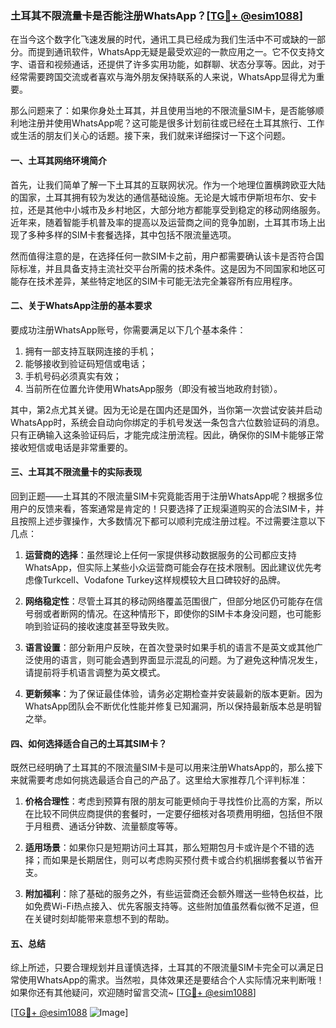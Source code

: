 ### 土耳其不限流量卡是否能注册WhatsApp？[[TG💪+ @esim1088](https://t.me/s/esim1088)]

在当今这个数字化飞速发展的时代，通讯工具已经成为我们生活中不可或缺的一部分。而提到通讯软件，WhatsApp无疑是最受欢迎的一款应用之一。它不仅支持文字、语音和视频通话，还提供了许多实用功能，如群聊、状态分享等。因此，对于经常需要跨国交流或者喜欢与海外朋友保持联系的人来说，WhatsApp显得尤为重要。

那么问题来了：如果你身处土耳其，并且使用当地的不限流量SIM卡，是否能够顺利地注册并使用WhatsApp呢？这可能是很多计划前往或已经在土耳其旅行、工作或生活的朋友们关心的话题。接下来，我们就来详细探讨一下这个问题。

#### 一、土耳其网络环境简介

首先，让我们简单了解一下土耳其的互联网状况。作为一个地理位置横跨欧亚大陆的国家，土耳其拥有较为发达的通信基础设施。无论是大城市伊斯坦布尔、安卡拉，还是其他中小城市及乡村地区，大部分地方都能享受到稳定的移动网络服务。近年来，随着智能手机普及率的提高以及运营商之间的竞争加剧，土耳其市场上出现了多种多样的SIM卡套餐选择，其中包括不限流量选项。

然而值得注意的是，在选择任何一款SIM卡之前，用户都需要确认该卡是否符合国际标准，并且具备支持主流社交平台所需的技术条件。这是因为不同国家和地区可能存在技术差异，某些特定地区的SIM卡可能无法完全兼容所有应用程序。

#### 二、关于WhatsApp注册的基本要求

要成功注册WhatsApp账号，你需要满足以下几个基本条件：
1. 拥有一部支持互联网连接的手机；
2. 能够接收到验证码短信或电话；
3. 手机号码必须真实有效；
4. 当前所在位置允许使用WhatsApp服务（即没有被当地政府封锁）。

其中，第2点尤其关键。因为无论是在国内还是国外，当你第一次尝试安装并启动WhatsApp时，系统会自动向你绑定的手机号发送一条包含六位数验证码的消息。只有正确输入这条验证码后，才能完成注册流程。因此，确保你的SIM卡能够正常接收短信或电话是非常重要的。

#### 三、土耳其不限流量卡的实际表现

回到正题——土耳其的不限流量SIM卡究竟能否用于注册WhatsApp呢？根据多位用户的反馈来看，答案通常是肯定的！只要选择了正规渠道购买的合法SIM卡，并且按照上述步骤操作，大多数情况下都可以顺利完成注册过程。不过需要注意以下几点：

1. **运营商的选择**：虽然理论上任何一家提供移动数据服务的公司都应支持WhatsApp，但实际上某些小众运营商可能会存在技术限制。因此建议优先考虑像Turkcell、Vodafone Turkey这样规模较大且口碑较好的品牌。
   
2. **网络稳定性**：尽管土耳其的移动网络覆盖范围很广，但部分地区仍可能存在信号弱或者断网的情况。在这种情形下，即使你的SIM卡本身没问题，也可能影响到验证码的接收速度甚至导致失败。

3. **语言设置**：部分新用户反映，在首次登录时如果手机的语言不是英文或其他广泛使用的语言，则可能会遇到界面显示混乱的问题。为了避免这种情况发生，请提前将手机语言调整为英文模式。

4. **更新频率**：为了保证最佳体验，请务必定期检查并安装最新的版本更新。因为WhatsApp团队会不断优化性能并修复已知漏洞，所以保持最新版本总是明智之举。

#### 四、如何选择适合自己的土耳其SIM卡？

既然已经明确了土耳其的不限流量SIM卡是可以用来注册WhatsApp的，那么接下来就需要考虑如何挑选最适合自己的产品了。这里给大家推荐几个评判标准：

1. **价格合理性**：考虑到预算有限的朋友可能更倾向于寻找性价比高的方案，所以在比较不同供应商提供的套餐时，一定要仔细核对各项费用明细，包括但不限于月租费、通话分钟数、流量额度等等。
   
2. **适用场景**：如果你只是短期访问土耳其，那么短期包月卡或许是个不错的选择；而如果是长期居住，则可以考虑购买预付费卡或合约机捆绑套餐以节省开支。
   
3. **附加福利**：除了基础的服务之外，有些运营商还会额外赠送一些特色权益，比如免费Wi-Fi热点接入、优先客服支持等。这些附加值虽然看似微不足道，但在关键时刻却能带来意想不到的帮助。

#### 五、总结

综上所述，只要合理规划并且谨慎选择，土耳其的不限流量SIM卡完全可以满足日常使用WhatsApp的需求。当然啦，具体效果还是要结合个人实际情况来判断哦！如果你还有其他疑问，欢迎随时留言交流~ [[TG💪+ @esim1088](https://t.me/s/esim1088)]

[[TG💪+ @esim1088](https://t.me/s/esim1088) ![Image](https://i.postimg.cc/4NQfJmqS/Snipaste-2025-05-13-00-14-12.png)]